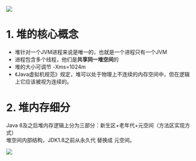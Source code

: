 ![](https://cdn.nlark.com/yuque/0/2021/png/177460/1615858752075-3039be9a-eff7-4d34-aacd-62cb42688cae.png#align=left&display=inline&height=446&margin=%5Bobject%20Object%5D&originHeight=446&originWidth=1052&size=0&status=done&style=none&width=1052)
<a name="IDwiM"></a>
# 1. 堆的核心概念

- 堆针对一个JVM进程来说是唯一的，也就是一个进程只有一个JVM
- 进程包含多个线程，他们是**共享同一堆空间**的
- 堆的大小可调节 -Xms=1024m
- 《Java虚拟机规范》规定，堆可以处于物理上不连续的内存空间中，但在逻辑上它应该被视为连续的。
<a name="3eNGq"></a>
# 2. 堆内存细分
Java 8及之后堆内存逻辑上分为三部分：新生区+老年代+元空间（方法区实现方式）<br />堆空间内部结构，JDK1.8之前从永久代 替换成 元空间。

![](https://cdn.nlark.com/yuque/0/2021/png/177460/1615883013924-9c5fa03a-7abf-42af-867d-41f22d5026c7.png#align=left&display=inline&height=506&margin=%5Bobject%20Object%5D&originHeight=506&originWidth=1051&size=0&status=done&style=none&width=1051)

